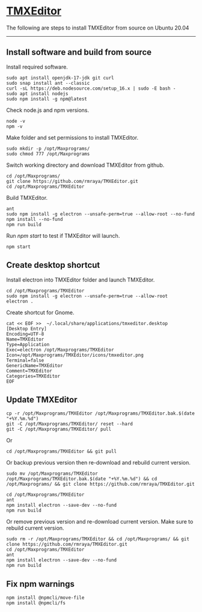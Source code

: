 # [TMXEditor](https://github.com/rmraya/TMXEditor)
The following are steps to install TMXEditor from source on Ubuntu 20.04

---

## Install software and build from source
Install required software.
```
sudo apt install openjdk-17-jdk git curl
sudo snap install ant --classic
curl -sL https://deb.nodesource.com/setup_16.x | sudo -E bash -
sudo apt install nodejs
sudo npm install -g npm@latest
```

Check node.js and npm versions.
```
node -v
npm -v
```

Make folder and set permissions to install TMXEditor.
```
sudo mkdir -p /opt/Maxprograms/
sudo chmod 777 /opt/Maxprograms
```

Switch working directory and download TMXEditor from github.
```
cd /opt/Maxprograms/
git clone https://github.com/rmraya/TMXEditor.git
cd /opt/Maxprograms/TMXEditor
```

Build TMXEditor.
```
ant
sudo npm install -g electron --unsafe-perm=true --allow-root --no-fund
npm install --no-fund
npm run build
```
Run *npm start* to test if TMXEditor will launch.
```
npm start
```

## Create desktop shortcut
Install electron into TMXEditor folder and launch TMXEditor.
```
cd /opt/Maxprograms/TMXEditor
sudo npm install -g electron --unsafe-perm=true --allow-root
electron .
```

Create shortcut for Gnome.
```
cat << EOF >>  ~/.local/share/applications/tmxeditor.desktop
[Desktop Entry]
Encoding=UTF-8
Name=TMXEditor
Type=Application
Exec=electron /opt/Maxprograms/TMXEditor
Icon=/opt/Maxprograms/TMXEditor/icons/tmxeditor.png
Terminal=false
GenericName=TMXEditor
Comment=TMXEditor
Categories=TMXEditor
EOF
```

## Update TMXEditor
```
cp -r /opt/Maxprograms/TMXEditor /opt/Maxprograms/TMXEditor.bak.$(date "+%Y.%m.%d")
git -C /opt/Maxprograms/TMXEditor/ reset --hard
git -C /opt/Maxprograms/TMXEditor/ pull
```
Or
```
cd /opt/Maxprograms/TMXEditor && git pull
```
Or backup previous version then re-download and rebuild current version.
```
sudo mv /opt/Maxprograms/TMXEditor /opt/Maxprograms/TMXEditor.bak.$(date "+%Y.%m.%d") && cd /opt/Maxprograms/ && git clone https://github.com/rmraya/TMXEditor.git

cd /opt/Maxprograms/TMXEditor
ant
npm install electron --save-dev --no-fund
npm run build
```
Or remove previous version and re-download current version. Make sure to rebuild current version.
```
sudo rm -r /opt/Maxprograms/TMXEditor && cd /opt/Maxprograms/ && git clone https://github.com/rmraya/TMXEditor.git
cd /opt/Maxprograms/TMXEditor
ant
npm install electron --save-dev --no-fund
npm run build
```

## Fix npm warnings
```
npm install @npmcli/move-file
npm install @npmcli/fs
```


